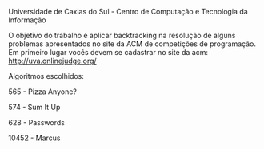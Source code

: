 Universidade de Caxias do Sul - Centro de Computação e Tecnologia da Informação 

O objetivo do trabalho é aplicar backtracking na resolução de alguns problemas apresentados no site da ACM
de competições de programação. Em primeiro lugar vocês devem se cadastrar no site da acm:
http://uva.onlinejudge.org/

Algoritmos escolhidos:

565 - Pizza Anyone?

574 - Sum It Up

628 - Passwords

10452 - Marcus

